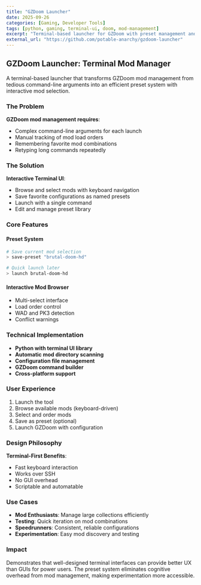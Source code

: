 ```yaml
---
title: "GZDoom Launcher"
date: 2025-09-26
categories: [Gaming, Developer Tools]
tags: [python, gaming, terminal-ui, doom, mod-management]
excerpt: "Terminal-based launcher for GZDoom with preset management and interactive mod selection"
external_url: "https://github.com/potable-anarchy/gzdoom-launcher"
---
```


## GZDoom Launcher: Terminal Mod Manager

A terminal-based launcher that transforms GZDoom mod management from tedious command-line arguments into an efficient preset system with interactive mod selection.

### The Problem

**GZDoom mod management requires**:
- Complex command-line arguments for each launch
- Manual tracking of mod load orders
- Remembering favorite mod combinations
- Retyping long commands repeatedly

### The Solution

**Interactive Terminal UI**:
- Browse and select mods with keyboard navigation
- Save favorite configurations as named presets
- Launch with a single command
- Edit and manage preset library

### Core Features

#### Preset System
```bash
# Save current mod selection
> save-preset "brutal-doom-hd"

# Quick launch later
> launch brutal-doom-hd
```

#### Interactive Mod Browser
- Multi-select interface
- Load order control
- WAD and PK3 detection
- Conflict warnings

### Technical Implementation

- **Python with terminal UI library**
- **Automatic mod directory scanning**
- **Configuration file management**
- **GZDoom command builder**
- **Cross-platform support**

### User Experience

1. Launch the tool
2. Browse available mods (keyboard-driven)
3. Select and order mods
4. Save as preset (optional)
5. Launch GZDoom with configuration

### Design Philosophy

**Terminal-First Benefits**:
- Fast keyboard interaction
- Works over SSH
- No GUI overhead
- Scriptable and automatable

### Use Cases

- **Mod Enthusiasts**: Manage large collections efficiently
- **Testing**: Quick iteration on mod combinations
- **Speedrunners**: Consistent, reliable configurations
- **Experimentation**: Easy mod discovery and testing

### Impact

Demonstrates that well-designed terminal interfaces can provide better UX than GUIs for power users. The preset system eliminates cognitive overhead from mod management, making experimentation more accessible.
